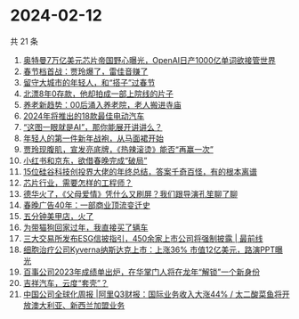 # 2024-02-12

共 21 条

<!-- BEGIN 36KR -->
<!-- 最后更新时间 2024-02-12 02:07:45 +0800 -->
1. [奥特曼7万亿美元芯片帝国野心曝光，OpenAI日产1000亿单词欲接管世界](https://36kr.com/p/2642220176899206)
1. [春节档首战：贾玲爆了，雷佳音赚了](https://36kr.com/p/2643384185404548)
1. [留守大城市的年轻人，和“搭子”过春节](https://36kr.com/p/2642569084076294)
1. [北漂8年0存款，他却拍成一部上院线的片子](https://36kr.com/p/2638212224253064)
1. [养老新趋势：00后涌入养老院，老人搬进寺庙](https://36kr.com/p/2641940813988104)
1. [2024年将推出的18款最佳电动汽车](https://36kr.com/p/2591660601506441)
1. [“这图一眼就是AI”，那你能展开讲讲么？](https://36kr.com/p/2642654077255940)
1. [年轻人的第一件新年战袍，从马面裙开始](https://36kr.com/p/2641993906785798)
1. [贾玲现腹肌，宣发亮底牌，《热辣滚烫》能否“再赢一次”](https://36kr.com/p/2642824258419849)
1. [小红书和京东，欲借春晚完成“破局”](https://36kr.com/p/2642585299599619)
1. [15位硅谷科技创投界大佬的年终总结，答案千奇百怪，有的根本离谱](https://36kr.com/p/2642095888809095)
1. [芯片行业，需要怎样的工程师？](https://36kr.com/p/2643480606753030)
1. [德华火了，《父母爱情》凭什么又刷屏？我们跟导演孔笙聊了聊](https://36kr.com/p/2643791303179397)
1. [春晚广告40年：一部商业顶流变迁史](https://36kr.com/p/2642166952574086)
1. [五分钟美甲店，火了](https://36kr.com/p/2643367516012804)
1. [为带猫狗回家过年，我直接买了辆车](https://36kr.com/p/2643364126982408)
1. [三大交易所发布ESG信披指引，450余家上市公司将强制披露 | 最前线](https://36kr.com/p/2642187528764546)
1. [细胞治疗公司Kyverna纳斯达克上市：上涨36% 市值12亿美元，路演PPT曝光](https://36kr.com/p/2641361552505991)
1. [百事公司2023年成绩单出炉，在华掌门人将在龙年“解锁”一个新身份](https://36kr.com/p/2642251039768838)
1. [吉祥汽车，云度“套壳”？](https://36kr.com/p/2642525540764930)
1. [中国公司全球化周报 | ​阿里Q3财报：国际业务收入大涨44% / 太二酸菜鱼将开放澳大利亚、新西兰加盟业务](https://36kr.com/p/2642678164242689)
<!-- END 36KR -->